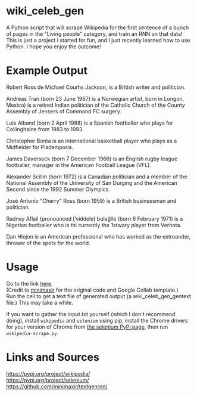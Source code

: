 # wiki_celeb_gen
A Python script that will scrape Wikipedia for the first sentence of a bunch of pages in the "Living people" category, and train an RNN on that data!
This is just a project I started for fun, and I just recently learned how to use Python. I hope you enjoy the outcome!

# Example Output
Robert Ross de Michael Courhs Jackson, is a British writer and politician.   
  
Andreas Tran (born 23 June 1967) is a Norwegian artist, born in Longon, Mexico) is a retired Indian politician of the Catholic Church of the County Assembly of Jensers of Commond FC surgery.  
  
Luis Alband (born 2 April 1988) is a Spanish footballer who plays for Collinghaine from 1983 to 1993.  
  
Christopher Bonta  is an international basketball player who plays as a Midfielder for Plademporia.  
  
James Daversock (born 7 December 1966) is an English rugby league footballer, manager in the American Football League (VFL).
  
Alexander Scillin (born 1972) is a Canadian politician and a member of the National Assembly of the University of San Durging and the American Second since the 1992 Summer Olympics.  
  
José Antonio "Cherry" Ross (born 1959) is a British businessman and politician.  
  
Radney Aflail (pronounced \[ˈvɨddele) bɑlağlle (born 6 February 1971) is a Nigerian footballer who is thi currently the 1stwary player from Verhota.
  
Dan Hlojon is an American professional who has worked as the extroander, thrower of the spots for the world.

# Usage
Go to the link [here](https://colab.research.google.com/drive/1B4QnWmTSI1FrlDvvBWcVyV4vsJ180R4Y#scrollTo=RTa6zf3e_9gV).  
(Credit to [minimaxir](https://github.com/minimaxir) for the original code and Google Collab template.)  
Run the cell to get a text file of generated output (a wiki_celeb_gen_gentext file.) This may take a while.
  
If you want to gather the input.txt yourself (which I don't recommend doing), install `wikipedia` and `selenium` using pip, install the Chrome drivers for your version of Chrome from [the selenium PyPi page](https://pypi.org/project/selenium/), then run `wikipedia-scrape.py`.  

# Links and Sources
https://pypi.org/project/wikipedia/  
https://pypi.org/project/selenium/  
https://github.com/minimaxir/textgenrnn/  